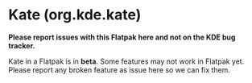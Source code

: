 # Kate (org.kde.kate)

**Please report issues with this Flatpak here and not on the KDE bug tracker.**

Kate in a Flatpak is in **beta**. Some features may not work in Flatpak yet.
Please report any broken feature as issue here so we can fix them.
